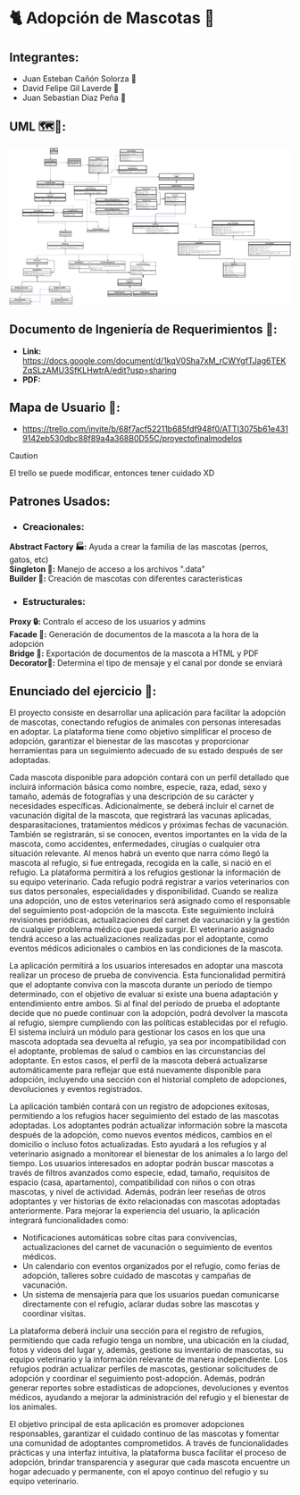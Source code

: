 # 🐈 Adopción de Mascotas 🐶

## Integrantes: 
* Juan Esteban Cañón Solorza 🍖
* David Felipe Gil Laverde 🍙
* Juan Sebastian Diaz Peña 🍡

## UML 🗺️📍: 
![Diagrama uml del proyecto](./Bridge.png)

## Documento de Ingeniería de Requerimientos 🤖:
* __Link:__ https://docs.google.com/document/d/1kqV0Sha7xM_rCWYgfTJag6TEKZqSLzAMU3SfKLHwtrA/edit?usp=sharing
* __PDF:__

## Mapa de Usuario 🧐:
* https://trello.com/invite/b/68f7acf52211b685fdf948f0/ATTI3075b61e4319142eb530dbc88f89a4a368B0D55C/proyectofinalmodelos

>[!CAUTION]
> El trello se puede modificar, entonces tener cuidado XD

## Patrones Usados:
* ### Creacionales:
__Abstract Factory 🏭:__ Ayuda a crear la familia de las mascotas (perros, gatos, etc)<br>
__Singleton 👾:__ Manejo de acceso a los archivos ".data"<br>
__Builder 👷:__ Creación de mascotas con diferentes características 
<br>

* ### Estructurales:
__Proxy 🔒:__ Contralo el acceso de los usuarios y admins<br>
__Facade 🧱:__ Generación de documentos de la mascota a la hora de la adopción<br>
__Bridge 🌉:__ Exportación de documentos de la mascota a HTML y PDF<br>
__Decorator🎄:__ Determina el tipo de mensaje y el canal por donde se enviará<br>

## Enunciado del ejercicio 📖: 
El proyecto consiste en desarrollar una aplicación para facilitar la adopción de mascotas, conectando refugios de animales con personas interesadas en adoptar. La plataforma tiene como objetivo simplificar el proceso de adopción, garantizar el bienestar de las mascotas y proporcionar herramientas para un seguimiento adecuado de su estado después de ser adoptadas.

Cada mascota disponible para adopción contará con un perfil detallado que incluirá información básica como nombre, especie, raza, edad, sexo y tamaño, además de fotografías y una descripción de su carácter y necesidades específicas. Adicionalmente, se deberá incluir el carnet de vacunación digital de la mascota, que registrará las vacunas aplicadas, desparasitaciones, tratamientos médicos y próximas fechas de vacunación. También se registrarán, si se conocen, eventos importantes en la vida de la mascota, como accidentes, enfermedades, cirugías o cualquier otra situación relevante. Al menos habrá un evento que narra cómo llegó la mascota al refugio, si fue entregada, recogida en la calle, si nació en el refugio.
La plataforma permitirá a los refugios gestionar la información de su equipo veterinario. Cada refugio podrá registrar a varios veterinarios con sus datos personales, especialidades y disponibilidad. Cuando se realiza una adopción, uno de estos veterinarios será asignado como el responsable del seguimiento post-adopción de la mascota. Este seguimiento incluirá revisiones periódicas, actualizaciones del carnet de vacunación y la gestión de cualquier problema médico que pueda surgir. El veterinario asignado tendrá acceso a las actualizaciones realizadas por el adoptante, como eventos médicos adicionales o cambios en las condiciones de la mascota.

La aplicación permitirá a los usuarios interesados en adoptar una mascota realizar un proceso de prueba de convivencia. Esta funcionalidad permitirá que el adoptante conviva con la mascota durante un período de tiempo determinado, con el objetivo de evaluar si existe una buena adaptación y entendimiento entre ambos. Si al final del período de prueba el adoptante decide que no puede continuar con la adopción, podrá devolver la mascota al refugio, siempre cumpliendo con las políticas establecidas por el refugio.
El sistema incluirá un módulo para gestionar los casos en los que una mascota adoptada sea devuelta al refugio, ya sea por incompatibilidad con el adoptante, problemas de salud o cambios en las circunstancias del adoptante. En estos casos, el perfil de la mascota deberá actualizarse automáticamente para reflejar que está nuevamente disponible para adopción, incluyendo una sección con el historial completo de adopciones, devoluciones y eventos registrados.

La aplicación también contará con un registro de adopciones exitosas, permitiendo a los refugios hacer seguimiento del estado de las mascotas adoptadas. Los adoptantes podrán actualizar información sobre la mascota después de la adopción, como nuevos eventos médicos, cambios en el domicilio o incluso fotos actualizadas. Esto ayudará a los refugios y al veterinario asignado a monitorear el bienestar de los animales a lo largo del tiempo.
Los usuarios interesados en adoptar podrán buscar mascotas a través de filtros avanzados como especie, edad, tamaño, requisitos de espacio (casa, apartamento), compatibilidad con niños o con otras mascotas, y nivel de actividad. Además, podrán leer reseñas de otros adoptantes y ver historias de éxito relacionadas con mascotas adoptadas anteriormente.
Para mejorar la experiencia del usuario, la aplicación integrará funcionalidades como:
-	Notificaciones automáticas sobre citas para convivencias, actualizaciones del carnet de vacunación o seguimiento de eventos médicos.
-	Un calendario con eventos organizados por el refugio, como ferias de adopción, talleres sobre cuidado de mascotas y campañas de vacunación.
-	Un sistema de mensajería para que los usuarios puedan comunicarse directamente con el refugio, aclarar dudas sobre las mascotas y coordinar visitas.

La plataforma deberá incluir una sección para el registro de refugios, permitiendo que cada refugio tenga un nombre, una ubicación en la ciudad, fotos y videos del lugar y, además, gestione su inventario de mascotas, su equipo veterinario y la información relevante de manera independiente. Los refugios podrán actualizar perfiles de mascotas, gestionar solicitudes de adopción y coordinar el seguimiento post-adopción. Además, podrán generar reportes sobre estadísticas de adopciones, devoluciones y eventos médicos, ayudando a mejorar la administración del refugio y el bienestar de los animales.

El objetivo principal de esta aplicación es promover adopciones responsables, garantizar el cuidado continuo de las mascotas y fomentar una comunidad de adoptantes comprometidos. A través de funcionalidades prácticas y una interfaz intuitiva, la plataforma busca facilitar el proceso de adopción, brindar transparencia y asegurar que cada mascota encuentre un hogar adecuado y permanente, con el apoyo continuo del refugio y su equipo veterinario.


